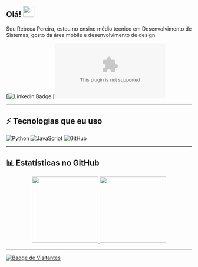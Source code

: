 ## Olá! <img src="https://raw.githubusercontent.com/aemmadi/aemmadi/master/wave.gif" width="30">

Sou Rebeca Pereira, estou no ensino médio técnico em Desenvolvimento de Sistemas, gosto da área mobile e desenvolvimento de design

[![Linkedin Badge](https://www.linkedin.com/in/rebeca-pereira-de-souza/)
[![Email Badge](beccasouza044@gmail.com)

---

## ⚡ Tecnologias que eu uso

![Python](https://img.shields.io/badge/-Python-black?style=flat-square&logo=Python)
![JavaScript](https://img.shields.io/badge/-JavaScript-black?style=flat-square&logo=javascript)
![GitHub](https://img.shields.io/badge/-GitHub-181717?style=flat-square&logo=github)

---

## 📊 Estatísticas no GitHub

<div align="center">
  <a href="https://github.com/1RebecaPereira">
  <img height="180em" src="https://github-readme-stats.vercel.app/api?username=1RebecaPereira&show_icons=true&theme=tokyonight&include_all_commits=true&count_private=true"/>
  <img height="180em" src="https://github-readme-stats.vercel.app/api/top-langs/?username=1RebecaPereira&layout=compact&langs_count=7&theme=tokyonight"/>
</div>

---

![Badge de Visitantes](https://visitor-badge.laobi.icu/badge?page_id=higober.1RebecaPereira)
